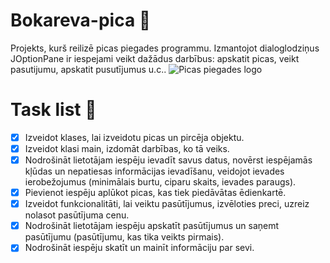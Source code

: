 # Bokareva-pica :pizza:
Projekts, kurš reilizē picas piegades programmu. Izmantojot dialoglodziņus JOptionPane ir iespejami veikt dažādus darbībus: apskatit picas, veikt pasutijumu, apskatit pusutījumus u.c..
![Picas piegades logo](https://images.vexels.com/media/users/3/131779/isolated/preview/3d4929d289ad98ad71637d5c257d2f08-pizza-logo-1.png)
# Task list :speech_balloon:
- [x] Izveidot klases, lai izveidotu picas un pircēja objektu.
- [x] Izveidot klasi main, izdomāt darbības, ko tā veiks.
- [x] Nodrošināt lietotājam iespēju ievadīt savus datus, novērst iespējamās kļūdas un nepatiesas informācijas ievadīšanu, veidojot ievades ierobežojumus (minimālais burtu, ciparu skaits, ievades paraugs).
- [x] Pievienot iespēju aplūkot picas, kas tiek piedāvātas ēdienkartē.
- [x] Izveidot funkcionalitāti, lai veiktu pasūtījumus, izvēloties preci, uzreiz nolasot pasūtījuma cenu.
- [x] Nodrošināt lietotājam iespēju apskatīt pasūtījumus un saņemt pasūtījumu (pasūtījumu, kas tika veikts pirmais).
- [x] Nodrošināt iespēju skatīt un mainīt informāciju par sevi.

